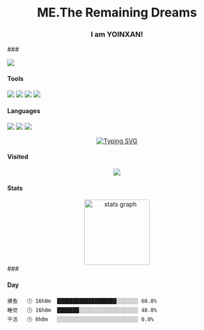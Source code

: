 <br clear="both">

<h1 align="center">ME.The Remaining Dreams</h1>

<h3 align="center" color="aqua">I am YOINXAN!</h1>
###


![](https://img.shields.io/badge/讨厌-学习-yellow)


#### Tools
[![](https://img.shields.io/badge/VsCode-编辑器-007ACC?style=flat-square&logo=Visual%20Studio%20Code&labelColor=ffffff&logoColor=007ACC)](https://code.visualstudio.com/)
[![](https://img.shields.io/badge/Chrome-谷歌-4285F4?style=flat-square&logo=Google%20Chrome&labelColor=ffffff&logoColor=4285F4)](https://www.google.com/chrome/)
[![](https://img.shields.io/badge/Edge-微软-0078D7?style=flat-square&logo=Microsoft%20Edge&labelColor=ffffff&logoColor=0078D7)](https://www.microsoft.com/zh-cn/edge?form=MA13FJ)
[![](https://img.shields.io/badge/Photoshop-PS-31A8FF?style=flat-square&logo=Adobe%20Photoshop&labelColor=ffffff&logoColor=31A8FF)](https://www.adobe.com/cn/products/photoshop.html)

#### Languages

[![](https://img.shields.io/badge/-HTML5-E34F26?style=flat-square&logo=html5&logoColor=white)](https://html.spec.whatwg.org/)
[![](https://img.shields.io/badge/-CSS3-1572B6?style=flat-square&logo=css3&logoColor=white)](https://www.w3.org/Style/CSS/)
[![](https://img.shields.io/badge/-JavaScript-f7e018?style=flat-square&logo=javascript&logoColor=white)](https://www.ecma-international.org/)

<div align="center">
	<a href="https://codeacg.com/">
	  <img src="https://readme-typing-svg.demolab.com?font=Hack+Code&pause=100&width=450&lines=白天摸鱼;晚上睡觉&center=true&size=22" alt="Typing SVG" />
	</a>
</div>

#### Visited

<div align="center">
  <img src="https://profile-counter.glitch.me/YOINXAN/count.svg?"  />
</div>



#### Stats

<div align="center">
  <img src="https://github-readme-stats.vercel.app/api?username=YOINXAN&hide_title=false&hide_rank=false&show_icons=false&include_all_commits=false&count_private=false&disable_animations=false&theme=radical&locale=en&hide_border=true&order=1" height="150" alt="stats graph"  />
</div>
###

#### Day

```text
摸鱼   🕓 16h0m  ███████████████████░░░░░░░ 60.0%
睡觉   🕓 16h0m  ███████░░░░░░░░░░░░░░░░░░░ 40.0%
干活   🕓 0h0m   ░░░░░░░░░░░░░░░░░░░░░░░░░░ 0.0%
```

#### 



